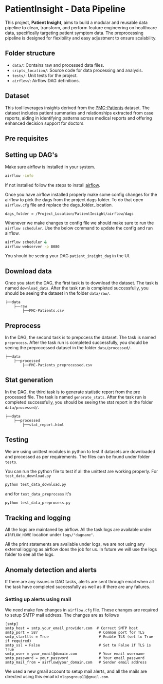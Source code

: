 # PatientInsight - Data Pipeline

This project, **Patient Insight**, aims to build a modular and reusable data pipeline to clean, transform, and perform feature engineering on healthcare data, specifically targeting patient symptom data. The preprocessing pipeline is designed for flexibility and easy adjustment to ensure scalability.

## Folder structure
- `data/`: Contains raw and processed data files.
- `sripts_location/`: Source code for data processing and analysis.
- `tests/`: Unit tests for the project.
- `airflow/`: Airflow DAG definitions.

## Dataset

This tool leverages insights derived from the [PMC-Patients](https://huggingface.co/datasets/zhengyun21/PMC-Patients) dataset. The dataset includes patient summaries and relationships extracted from case reports, aiding in identifying patterns across medical reports and offering enhanced decision support for doctors.

## Pre requisites
## Setting up DAG's

Make sure airflow is installed in your system.

```bash
airflow -info
```

If not installed follow the steps to install [airflow](https://airflow.apache.org/docs/apache-airflow/stable/installation/index.html).

Once you have airflow installed properly make some config changes for the airflow to pick the dags from the project dags folder. To do that open `airflow.cfg` file and replace the dags_folder_location.

```
dags_folder = /Project_Location/PatientInsight/airflow/dags
```

Whenever we make changes to config file we should make sure to run the `airflow scheduler`.
Use the below command to update the config and run airflow.

```bash
airflow scheduler &
airflow webserver -p 8080
```

You should be seeing your DAG `patient_insight_dag` in the UI.

## Download data
Once you start the DAG, the first task is to download the dataset. 
The task is named `download_data`.
After the task run is completed successfully, you should be seeing the dataset in the folder `data/raw/`.

    ├──data
        ├──raw
            ├──PMC-Patients.csv

## Preprocess
In the DAG, the second task is to prepocess the dataset.
The task is named `preprocess`.
After the task run is completed successfully, you should be seeing the preprocessed dataset in the folder `data/processed/`.

    ├──data
        ├──processed
            ├──PMC-Patients_preprocessed.csv

## Stat generation
In the DAG, the third task is to generate statistic report from the pre processed file.
The task is named `generate_stats`.
After the task run is completed successfully, you should be seeing the stat report in the folder `data/processed/`.

    ├──data
        ├──processed
            ├──stat_report.html

## Testing
We are using unittest modules in python to test if datasets are downloaded and processed as per requirements.
The files can be found under folder `tests`.

You can run the python file to test if all the unittest are working properly.
For `test_data_download.py`

```bash
python test_data_download.py
```

and for `test_data_preprocess` it's

```bash
python test_data_preprocess.py
```

## Tracking and logging
All the logs are maintaned by airflow.
All the task logs are available under `AIRFLOW_HOME` location under `logs/"dagname"`.

All the print statements are available under logs, we are not using any external logging as airflow does the job for us.
In future we will use the logs folder to see all the logs.

## Anomaly detection and alerts
If there are any issues in DAG tasks, alerts are sent through email when all the task have completed successfully as well as if there are any failures.

### Setting up alerts using mail
We need make few changes in `airflow.cfg` file.
These changes are required to setup SMTP mail address.
The changes are as follows

```
[smtp]
smtp_host = smtp.your_email_provider.com  # Correct SMTP host
smtp_port = 587                            # Common port for TLS
smtp_starttls = True                       # Enable TLS (set to True if required)
smtp_ssl = False                           # Set to False if TLS is True
smtp_user = your_email@domain.com          # Your email username
smtp_password = your_password              # Your email password
smtp_mail_from = airflow@your_domain.com   # Sender email address
```

We used a new gmail account to setup mail alerts, and all the mails are directed using this email id `mlopsgroup11@gmail.com`.
